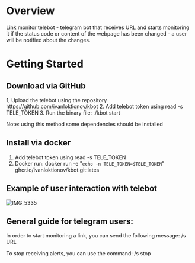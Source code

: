# Overview 

Link monitor telebot - telegram bot that receives URL and starts monitoring it if the status code or content of the webpage has been changed - a user will be notified about the changes.

# Getting Started

## Download via GitHub


1, Upload the telebot using the repository https://github.com/ivanloktionov/kbot
2. Add telebot token using read -s TELE_TOKEN
3. Run the binary file: ./kbot start


Note: using this method some dependencies should be installed

## Install via docker

1. Add telebot token using read -s TELE_TOKEN
2. Docker run: docker run -e "`echo -n TELE_TOKEN=$TELE_TOKEN`" ghcr.io/ivanloktionov/kbot.git:lates

## Example of user interaction with telebot

![IMG_5335](https://github.com/ivanloktionov/kbot/assets/71848058/10cab36b-5635-40aa-b1ca-a5d546e2e4fd)

## General guide for telegram users:
In order to start monitoring a link, you can send the following message:
/s URL

To stop receiving alerts, you can use the command:
/s stop
